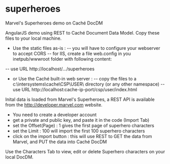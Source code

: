 # superheroes
Marvel's Superheroes demo on Caché DocDM

AngularJS demo using REST to Caché Document Data Model.
Copy these files to your local machine.
- Use the static files as-is :
-- you will have to configure your webserver to accept CORS
-- for IIS, create a file web.config in you inetpub/wwwroot folder with following content:
<?xml version="1.0" encoding="utf-8"?>
<configuration>
 <system.webServer>
   <httpProtocol>
     <customHeaders>
       <add name="Access-Control-Allow-Origin" value="*" />
     </customHeaders>
   </httpProtocol>
 </system.webServer>
</configuration>
-- use URL http://localhost/.../superheroes

- or Use the Caché built-in web server :
-- copy the files to a c:\intersystems\cache\CSP\USER\ directory (or any other namespace)
-- use URL http://localhost:cache-ip-port/csp/user/index.html

Inital data is loaded from Marvel's Superheroes, a REST API is available from the http://developer.marvel.com website.
- You need to create a developer account
- get a private and public key, and paste it in the code (Import Tab)
- set the Offset(Page) : 1 gives the first page of superhero characters
- set the Limit : 100 will import the first 100 superhero characters
- click on the import button : this will use REST to GET the data from Marvel, and PUT the data into Caché DocDM

Use the Characters Tab to view, edit or delete Superhero characters on your local DocDM.
